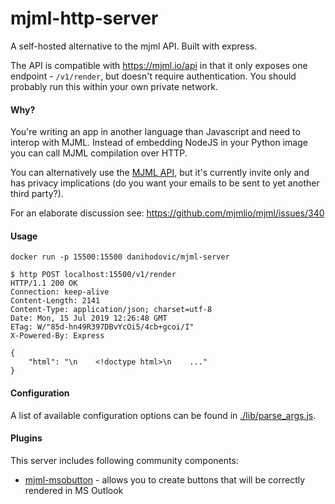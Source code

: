 # mjml-http-server

A self-hosted alternative to the mjml API. Built with express.

The API is compatible with https://mjml.io/api in that it only exposes one
endpoint - `/v1/render`, but doesn't require authentication. You should probably
run this within your own private network.

#### Why?

You're writing an app in another language than Javascript and need to interop
with MJML. Instead of embedding NodeJS in your Python image you can call MJML
compilation over HTTP.

You can alternatively use the [MJML API](https://mjml.io/api), but it's
currently invite only and has privacy implications (do you want your emails to
be sent to yet another third party?).

For an elaborate discussion see: https://github.com/mjmlio/mjml/issues/340

#### Usage

```
docker run -p 15500:15500 danihodovic/mjml-server
```

```
$ http POST localhost:15500/v1/render
HTTP/1.1 200 OK
Connection: keep-alive
Content-Length: 2141
Content-Type: application/json; charset=utf-8
Date: Mon, 15 Jul 2019 12:26:48 GMT
ETag: W/"85d-hn49R397DBvYcOi5/4cb+gcoi/I"
X-Powered-By: Express

{
    "html": "\n    <!doctype html>\n    ..."
}
```

#### Configuration

A list of available configuration options can be found in
[./lib/parse_args.js](./lib/parse_args.js).

#### Plugins

This server includes following community components:
* [mjml-msobutton](https://github.com/adrien-zinger/mjml-mso-button) - allows you to create buttons that will be correctly rendered in MS Outlook
